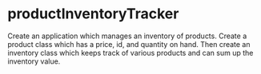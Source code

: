 # productInventoryTracker
Create an application which manages an inventory of products. Create a product class which has a price, id, and quantity on hand. Then create an inventory class which keeps track of various products and can sum up the inventory value.
